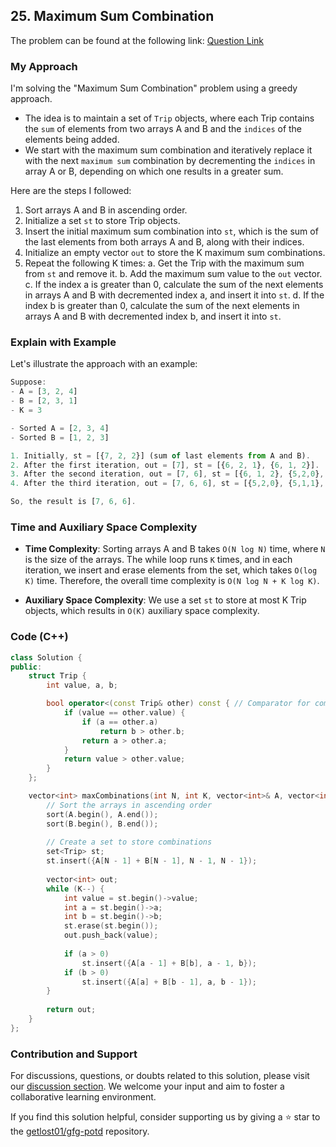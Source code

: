 ## 25. Maximum Sum Combination

The problem can be found at the following link: [Question Link](https://practice.geeksforgeeks.org/problems/maximum-sum-combination/1)

### My Approach

I'm solving the "Maximum Sum Combination" problem using a greedy approach. 
- The idea is to maintain a set of `Trip` objects, where each Trip contains the `sum` of elements from two arrays A and B and the `indices` of the elements being added. 
- We start with the maximum sum combination and iteratively replace it with the next `maximum sum` combination by decrementing the `indices` in array A or B, depending on which one results in a greater sum.

Here are the steps I followed:

1. Sort arrays A and B in ascending order.
2. Initialize a set `st` to store Trip objects.
3. Insert the initial maximum sum combination into `st`, which is the sum of the last elements from both arrays A and B, along with their indices.
4. Initialize an empty vector `out` to store the K maximum sum combinations.
5. Repeat the following K times:
   a. Get the Trip with the maximum sum from `st` and remove it.
   b. Add the maximum sum value to the `out` vector.
   c. If the index a is greater than 0, calculate the sum of the next elements in arrays A and B with decremented index a, and insert it into `st`.
   d. If the index b is greater than 0, calculate the sum of the next elements in arrays A and B with decremented index b, and insert it into `st`.

### Explain with Example

Let's illustrate the approach with an example:

```js
Suppose:
- A = [3, 2, 4]
- B = [2, 3, 1]
- K = 3

- Sorted A = [2, 3, 4]
- Sorted B = [1, 2, 3]

1. Initially, st = [{7, 2, 2}] (sum of last elements from A and B).
2. After the first iteration, out = [7], st = [{6, 2, 1}, {6, 1, 2}].
3. After the second iteration, out = [7, 6], st = [{6, 1, 2}, {5,2,0}, {5,1,1}].
4. After the third iteration, out = [7, 6, 6], st = [{5,2,0}, {5,1,1}, {5,0,2}].

So, the result is [7, 6, 6].
```
### Time and Auxiliary Space Complexity

- **Time Complexity**: Sorting arrays A and B takes `O(N log N)` time, where `N` is the size of the arrays. The while loop runs `K` times, and in each iteration, we insert and erase elements from the set, which takes `O(log K)` time. Therefore, the overall time complexity is `O(N log N + K log K)`.

- **Auxiliary Space Complexity**: We use a set `st` to store at most K Trip objects, which results in `O(K)` auxiliary space complexity.

### Code (C++)
```cpp
class Solution {
public:
    struct Trip {
        int value, a, b;

        bool operator<(const Trip& other) const { // Comparator for comparing the greater values
            if (value == other.value) {
                if (a == other.a)
                    return b > other.b;
                return a > other.a;
            }
            return value > other.value;
        }
    };

    vector<int> maxCombinations(int N, int K, vector<int>& A, vector<int>& B) {
        // Sort the arrays in ascending order
        sort(A.begin(), A.end());
        sort(B.begin(), B.end());
        
        // Create a set to store combinations
        set<Trip> st;
        st.insert({A[N - 1] + B[N - 1], N - 1, N - 1});
        
        vector<int> out;
        while (K--) {
            int value = st.begin()->value;
            int a = st.begin()->a;
            int b = st.begin()->b;
            st.erase(st.begin());
            out.push_back(value);
            
            if (a > 0)
                st.insert({A[a - 1] + B[b], a - 1, b});
            if (b > 0)
                st.insert({A[a] + B[b - 1], a, b - 1});
        }
        
        return out;
    }
};
```

### Contribution and Support

For discussions, questions, or doubts related to this solution, please visit our [discussion section](https://github.com/getlost01/gfg-potd/discussions). We welcome your input and aim to foster a collaborative learning environment.

If you find this solution helpful, consider supporting us by giving a ⭐ star to the [getlost01/gfg-potd](https://github.com/getlost01/gfg-potd) repository.